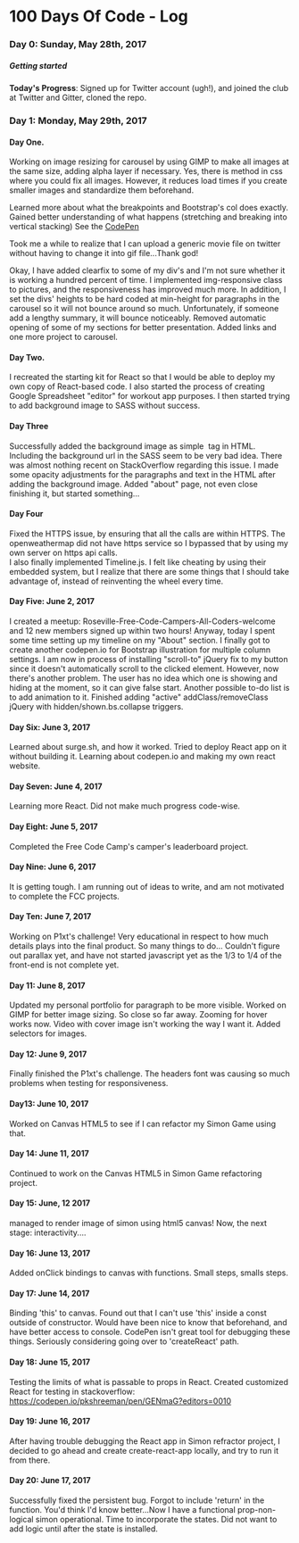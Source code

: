 # 100 Days Of Code - Log

### Day 0:  Sunday, May 28th, 2017
##### Getting started

**Today's Progress**: Signed up for Twitter account (ugh!), and joined the club at Twitter and Gitter, cloned the repo.  

### Day 1: Monday, May 29th, 2017
#### Day One.
Working on image resizing for carousel by using GIMP to make all images at the same size, adding alpha layer if necessary. Yes, there is method in css where you could fix all images.  However, it reduces load times if you create smaller images and standardize them beforehand.

Learned more about what the breakpoints and Bootstrap's col does exactly.  Gained better understanding of what happens (stretching and breaking into vertical stacking) See the [CodePen](https://codepen.io/pkshreeman/pen/ybdBZa?editors=1000)

Took me a while to realize that I can upload a generic movie file on twitter without having to change it into gif file...Thank god!

Okay, I have added clearfix to some of my div's and I'm not sure whether it is working a hundred percent of time.  I implemented img-responsive class to pictures, and the responsiveness has improved much more.  In addition, I set the divs' heights to be hard coded at min-height for paragraphs in the carousel so it will not bounce around so much.  Unfortunately, if someone add a lengthy summary, it will bounce noticeably.  Removed automatic opening of some of my sections for better presentation.  Added links and one more project to carousel.  

#### Day Two.
I recreated the starting kit for React so that I would be able to deploy my own copy of React-based code.  I also started the process of creating Google Spreadsheet "editor" for workout app purposes.  I then started trying to add background image to SASS without success.

#### Day Three
Successfully added the background image as simple <img> tag in HTML.  Including the background url in the SASS seem to be very bad idea.  There was almost nothing recent on StackOverflow regarding this issue.  I made some opacity adjustments for the paragraphs and text in the HTML after adding the background image. Added "about" page, not even close finishing it, but started something...

#### Day Four
Fixed the HTTPS issue, by ensuring that all the calls are within HTTPS.  The openweathermap did not have https service so I bypassed that by using my own server on https api calls.  
I also finally implemented Timeline.js.  I felt like cheating by using their embedded system, but I realize that there are some things that I should take advantage of, instead of reinventing the wheel every time.

#### Day Five: June 2, 2017
I created a meetup: Roseville-Free-Code-Campers-All-Coders-welcome and 12 new members signed up within two hours!
Anyway, today I spent some time setting up my timeline on my "About" section.  I finally got to create another codepen.io for Bootstrap illustration for multiple column settings.  I am now in process of installing "scroll-to" jQuery fix to my button since it doesn't automatically scroll to the clicked element.  However, now there's another problem.  The user has no idea which one is showing and hiding at the moment, so it can give false start. Another possible to-do list is to add animation to it.  Finished adding "active" addClass/removeClass jQuery with hidden/shown.bs.collapse triggers.

#### Day Six: June 3, 2017
Learned about surge.sh, and how it worked.  Tried to deploy React app on it without building it.  Learning about codepen.io and making my own react website.  

#### Day Seven: June 4, 2017
Learning more React.  Did not make much progress code-wise.

#### Day Eight: June 5, 2017
Completed the Free Code Camp's camper's leaderboard project.

#### Day Nine:  June 6, 2017
It is getting tough.  I am running out of ideas to write, and am not motivated to complete the FCC projects.

#### Day Ten: June 7, 2017
Working on P1xt's challenge!  Very educational in respect to how much details plays into the final product.  So many things to do... Couldn't figure out parallax yet,  and have not started javascript yet as the 1/3 to 1/4 of the front-end is not complete yet.

#### Day 11: June 8, 2017
Updated my personal portfolio for paragraph to be more visible.  Worked on GIMP for better image sizing. So close so far away.  Zooming for hover works now.  Video with cover image isn't working the way I want it.  Added selectors for images.

#### Day 12: June 9, 2017
Finally finished the P1xt's challenge.  The headers font was causing so much problems when testing for responsiveness.  

#### Day13: June 10, 2017
Worked on Canvas HTML5 to see if I can refactor my Simon Game using that.

#### Day 14: June 11, 2017
Continued to work on the Canvas HTML5 in Simon Game refactoring project.

#### Day 15: June, 12 2017
managed to render image of simon using html5 canvas!  Now, the next stage: interactivity....

#### Day 16: June 13, 2017
Added onClick bindings to canvas with functions.  Small steps, smalls steps.

#### Day 17: June 14, 2017
Binding 'this' to canvas.  Found out that I can't use 'this' inside a const outside of constructor.  Would have been nice to know that beforehand, and have better access to console.  CodePen isn't great tool for debugging these things.  Seriously considering going over to 'createReact' path.

#### Day 18: June 15, 2017
Testing the limits of what is passable to props in React.  Created customized React for testing in stackoverflow: <https://codepen.io/pkshreeman/pen/GENmaG?editors=0010>

#### Day 19: June 16, 2017
After having trouble debugging the React app in Simon refractor project, I decided to go ahead and create create-react-app locally, and try to run it from there.

#### Day 20: June 17, 2017
Successfully fixed the persistent bug.  Forgot to include 'return' in the function.  You'd think I'd know better...Now I have a functional prop-non-logical simon operational.  Time to incorporate the states.  Did not want to add logic until after the state is installed.
